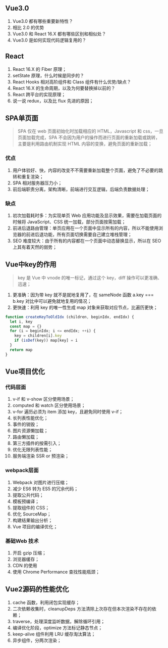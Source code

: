 ## Vue3.0

1. Vue3.0 都有哪些重要新特性？
2. 相比 2.0 的优势
3. Vue3.0 和  React 16.X 都有哪些区别和相似处？
4. Vue3.0 是如何实现代码逻辑复用的？

## React

1. React 16.X  的 Fiber 原理；
2. setState 原理，什么时候是同步的？
3. React Hooks 相对高阶组件和 Class 组件有什么优势/缺点？
4. React 16.X 的生命周期，以及为何要替换掉以前的？
5. React 跨平台的实现原理；
6. 说一说 redux，以及比 flux 先进的原因；

## SPA单页面

> SPA 仅在 web 页面初始化时加载相应的 HTML，Javascript 和 css，一旦页面加载完成，SPA 不会因为用户的操作而进行页面的重新加载或跳转，主要是利用路由机制实现 HTML 内容的变换，避免页面的重新加载；

### 优点

1. 用户体验好、快，内容的改变不不需要重新加载整个页面，避免了不必要的跳转和重复渲染；
2. SPA 相对服务器压力小；
3. 前后端职责分离，架构清晰，前端进行交互逻辑，后端负责数据处理；

### 缺点

1. 初次加载耗时多：为实现单页 Web 应用功能及显示效果，需要在加载页面的时候将 JavaScript、CSS 统一加载，部分页面按需加载；
2. 前进后退路由管理：单页应用在一个页面中显示所有的内容，所以不能使用浏览器的前进后退功能，所有页面切换需要自己建立堆栈管理；
3. SEO 难度较大：由于所有的内容都在一个页面中动态替换显示，所以在 SEO 上其有着天然的弱势；

## Vue中key的作用

> key 是 Vue 中 vnode 的唯一标记，通过这个 key，diff 操作可以更准确、迅速；

1. 更准确：因为带 key 就不是就地复用了，在 sameNode 函数 a.key === b.key 对比中可以避免就地复用的情况；
2. 更快速：利用 key 的唯一性生成 map 对象来获取对应节点，比遍历更快；

```javascript
function createKeyToOldIdx (children, beginIdx, endIdx) {
  let i, key
  const map = {}
  for (i = beginIdx; i <= endIdx; ++i) {
    key = children[i].key
    if (isDef(key)) map[key] = i
  }
  return map
}
```

## Vue项目优化

### 代码层面 

1. v-if 和 v-show 区分使用场景；
2. computed 和 watch 区分使用场景；
3. v-for 遍历必须为 item 添加 key，且避免同时使用 v-if；
4. 长列表性能优化；
5. 事件的销毁；
6. 图片资源懒加载；
7. 路由懒加载；
8. 第三方插件的按需引入；
9. 优化无限列表性能；
10. 服务端渲染 SSR or 预渲染；

### webpack层面

1. Webpack 对图片进行压缩；
2. 减少 ES6 转为 ES5 的冗余代码；
3. 提取公共代码；
4. 模板预编译；
5. 提取组件的 CSS；
6. 优化 SourceMap；
7. 构建结果输出分析；
8. Vue 项目的编译优化；

### 基础Web 技术

1. 开启 gzip 压缩；
2. 浏览器缓存；
3. CDN 的使用
4. 使用 Chrome Performance 查找性能瓶颈；

## Vue2源码的性能优化

1. cache 函数，利用闭包实现缓存；
2. 二次依赖收集时，cleanupDeps 方法清除上次存在但本次渲染不存在的依赖；
3. traverse，处理深度监听数据，解除循环引用；
4. 编译优化阶段，optimize 方法标记静态节点；
5. keep-alive 组件利用 LRU 缓存淘汰算法；
6. 异步组件，分两次渲染；